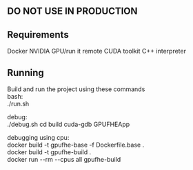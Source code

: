 ## DO NOT USE IN PRODUCTION

## Requirements
Docker
NVIDIA GPU/run it remote
CUDA toolkit
C++ interpreter
<!-- to be continued -->
## Running 
Build and run the project using these commands \
bash: \
./run.sh

debug: \
./debug.sh
    cd build
    cuda-gdb GPUFHEApp


debugging using cpu: \
docker build -t gpufhe-base -f Dockerfile.base . \
docker build -t gpufhe-build . \
docker run --rm --cpus all gpufhe-build 
<!-- there maybe issues idk -->
